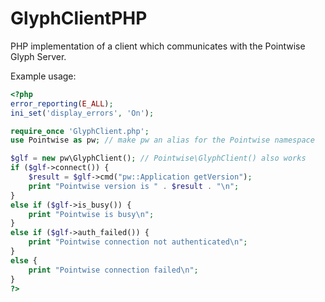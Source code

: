 # GlyphClientPHP
PHP implementation of a client which communicates with the Pointwise Glyph Server.

Example usage:

```php
<?php
error_reporting(E_ALL);
ini_set('display_errors', 'On');

require_once 'GlyphClient.php';
use Pointwise as pw; // make pw an alias for the Pointwise namespace

$glf = new pw\GlyphClient(); // Pointwise\GlyphClient() also works
if ($glf->connect()) {
    $result = $glf->cmd("pw::Application getVersion");
    print "Pointwise version is " . $result . "\n";
}
else if ($glf->is_busy()) {
    print "Pointwise is busy\n";
}
else if ($glf->auth_failed()) {
    print "Pointwise connection not authenticated\n";
}
else {
    print "Pointwise connection failed\n";
}
?>
```